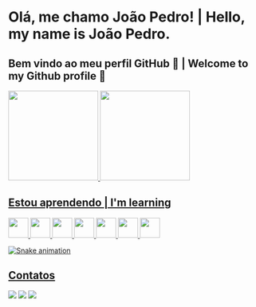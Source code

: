 # Olá, me chamo João Pedro! | Hello, my name is João Pedro.
## Bem vindo ao meu perfil GitHub 👋 | Welcome to my Github profile 👋

<div>
<a href="https://github.com/seu-usuário-aqui">
<img loading="lazy" height="180em" src="https://github-readme-stats.vercel.app/api/top-langs/?username=jpsbat&layout=compact&langs_count=7&theme=dracula"/>
<img loading="lazy" height="180em" src="https://github-readme-stats.vercel.app/api?username=jpsbat&show_icons=true&theme=dracula&include_all_commits=true&count_private=true"/>
</div>

## Estou aprendendo | I'm learning

<img loading="lazy" src="https://cdn.jsdelivr.net/gh/devicons/devicon/icons/androidstudio/androidstudio-original-wordmark.svg" width="40" height="40"/> <img loading="lazy" src="https://cdn.jsdelivr.net/gh/devicons/devicon/icons/firebase/firebase-plain.svg" width="40" height="40"/> <img loading="lazy" src="https://cdn.jsdelivr.net/gh/devicons/devicon/icons/git/git-original-wordmark.svg" width="40" height="40"/> <img loading="lazy" src="https://cdn.jsdelivr.net/gh/devicons/devicon/icons/javascript/javascript-original.svg" width="40" height="40"/> <img loading="lazy" src="https://cdn.jsdelivr.net/gh/devicons/devicon/icons/nodejs/nodejs-original-wordmark.svg" width="40" height="40"/> <img loading="lazy" src="https://cdn.jsdelivr.net/gh/devicons/devicon/icons/python/python-original.svg" width="40" height="40"/> <img loading="lazy" src="https://cdn.jsdelivr.net/gh/devicons/devicon/icons/react/react-original.svg" width="40" height="40"/>

![Snake animation](https://github.com/jpsbat/jpsbat/blob/output/github-contribution-grid-snake.svg)

## Contatos

<div>
<a href="https://instagram.com/jpsbat" target="_blank"><img loading="lazy" src="https://img.shields.io/badge/-Instagram-%23E4405F?style=for-the-badge&logo=instagram&logoColor=white" target="_blank"></a>
<a href = "mailto:jpsbat56@gmail.com"><img loading="lazy" src="https://img.shields.io/badge/Gmail-D14836?style=for-the-badge&logo=gmail&logoColor=white" target="_blank"></a>
<a href="https://www.linkedin.com/in/joaopsbatista" target="_blank"><img loading="lazy" src="https://img.shields.io/badge/-LinkedIn-%230077B5?style=for-the-badge&logo=linkedin&logoColor=white" target="_blank"></a>   
</div>
